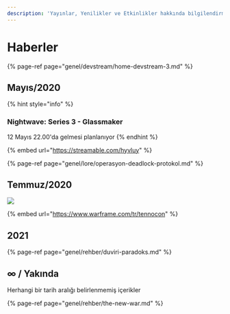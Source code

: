 ```yaml
---
description: 'Yayınlar, Yenilikler ve Etkinlikler hakkında bilgilendirme'
---
```


# Haberler

{% page-ref page="genel/devstream/home-devstream-3.md" %}

## Mayıs/2020

{% hint style="info" %}
### Nightwave: Series 3 - Glassmaker

12 Mayıs 22.00'da gelmesi planlanıyor
{% endhint %}

{% embed url="https://streamable.com/hyvluy" %}

{% page-ref page="genel/lore/operasyon-deadlock-protokol.md" %}

## Temmuz/2020

![](https://imgbbb.com/images/2020/05/10/image90beb4347c0e3f86.png)

{% embed url="https://www.warframe.com/tr/tennocon" %}

## 2021

{% page-ref page="genel/rehber/duviri-paradoks.md" %}

## ∞ / Yakında

Herhangi bir tarih aralığı belirlenmemiş içerikler

{% page-ref page="genel/rehber/the-new-war.md" %}

